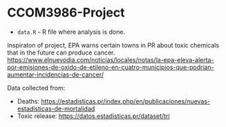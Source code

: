 # CCOM3986-Project

* `data.R` - R file where analysis is done. 

Inspiraton of project, EPA warns certain towns in PR about toxic chemicals that in the future can produce cancer. https://www.elnuevodia.com/noticias/locales/notas/la-epa-eleva-alerta-por-emisiones-de-oxido-de-etileno-en-cuatro-municipios-que-podrian-aumentar-incidencias-de-cancer/

Data collected from: 
* Deaths: https://estadisticas.pr/index.php/en/publicaciones/nuevas-estadisticas-de-mortalidad
* Toxic release: https://datos.estadisticas.pr/dataset/tri
